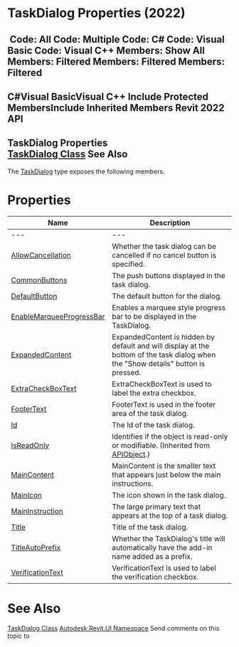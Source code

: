 # TaskDialog Properties (2022)

﻿
 Code: All Code: Multiple Code: C# Code: Visual Basic Code: Visual C++  Members: Show All Members: Filtered Members: Filtered Members: Filtered   
---  
C#Visual BasicVisual C++
Include Protected MembersInclude Inherited Members
Revit 2022 API  
---  
TaskDialog Properties  
[TaskDialog Class](853afb57-7455-a636-9881-61a391118c16.md "TaskDialog Class") See Also  
---  
The [TaskDialog](853afb57-7455-a636-9881-61a391118c16.md "TaskDialog Class") type exposes the following members.
# Properties
| Name | Description |
| --- | --- |
| --- | --- | --- |
| [AllowCancellation](72a2b8b0-1da8-2726-9da6-c03d76e13288.md "AllowCancellation Property") | Whether the task dialog can be cancelled if no cancel button is specified. |
| [CommonButtons](3d625bdb-4227-a923-8a1a-fc8076f9d4f6.md "CommonButtons Property") | The push buttons displayed in the task dialog. |
| [DefaultButton](db31a684-fbd0-ef77-3910-cc65a73e5b63.md "DefaultButton Property") | The default button for the dialog. |
| [EnableMarqueeProgressBar](b3a3412b-1f70-f7a6-a97f-12c51eaff104.md "EnableMarqueeProgressBar Property") | Enables a marquee style progress bar to be displayed in the TaskDialog. |
| [ExpandedContent](3aff0677-7049-fe66-f37b-fcfbd78f3872.md "ExpandedContent Property") | ExpandedContent is hidden by default and will display at the bottom of the task dialog when the "Show details" button is pressed. |
| [ExtraCheckBoxText](00a6d114-9937-11c6-f872-d987157a0d41.md "ExtraCheckBoxText Property") | ExtraCheckBoxText is used to label the extra checkbox. |
| [FooterText](7d4acc42-d796-7d44-4f59-fc94c1fb01da.md "FooterText Property") | FooterText is used in the footer area of the task dialog. |
| [Id](4f0c2d64-6d66-2c88-828a-68dc6b10c4d6.md "Id Property") | The Id of the task dialog. |
| [IsReadOnly](d516bcd2-a3fd-a578-58f6-f1add979bd07.md "IsReadOnly Property") | Identifies if the object is read-only or modifiable. (Inherited from [APIObject](beb86ef5-39ad-3f0d-0cd9-0c929387a2bb.md "APIObject Class").) |
| [MainContent](0c2eb583-de3d-58f5-31ea-7ff71eae51a5.md "MainContent Property") | MainContent is the smaller text that appears just below the main instructions. |
| [MainIcon](c249e25a-97a9-f869-c4a6-97a0a34fc9f9.md "MainIcon Property") | The icon shown in the task dialog. |
| [MainInstruction](03322859-aa16-1bef-e48d-aeb99ec6da1b.md "MainInstruction Property") | The large primary text that appears at the top of a task dialog. |
| [Title](848f5f55-e02c-34bc-58c1-0cd49662cdd8.md "Title Property") | Title of the task dialog. |
| [TitleAutoPrefix](109dc817-315c-924d-09d9-07dd1451df96.md "TitleAutoPrefix Property") | Whether the TaskDialog's title will automatically have the add-in name added as a prefix. |
| [VerificationText](4fe05f90-43ba-5641-4030-52de7c83a754.md "VerificationText Property") | VerificationText is used to label the verification checkbox. |

# See Also
[TaskDialog Class](853afb57-7455-a636-9881-61a391118c16.md "TaskDialog Class")
[Autodesk.Revit.UI Namespace](e86fd90a-8957-02a6-da7f-ced248966e3e.md "Autodesk.Revit.UI Namespace")
Send comments on this topic to 